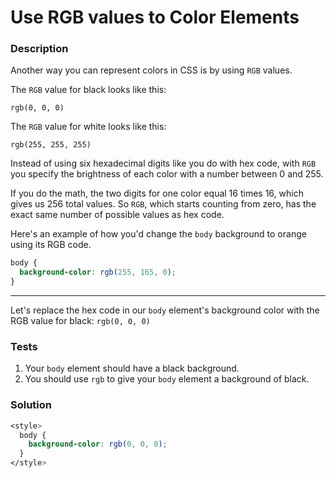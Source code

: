 # Use RGB values to Color Elements

### Description

Another way you can represent colors in CSS is by using `RGB` values.

The `RGB` value for black looks like this:

```
rgb(0, 0, 0)
```

The `RGB` value for white looks like this:

```
rgb(255, 255, 255)
```

Instead of using six hexadecimal digits like you do with hex code, with `RGB` you specify the brightness of each color with a number between 0 and 255.

If you do the math, the two digits for one color equal 16 times 16, which gives us 256 total values. So `RGB`, which starts counting from zero, has the exact same number of possible values as hex code.

Here's an example of how you'd change the `body` background to orange using its RGB code.

```css
body {
  background-color: rgb(255, 165, 0);
}
```

---

Let's replace the hex code in our `body` element's background color with the RGB value for black: `rgb(0, 0, 0)`

### Tests

1. Your `body` element should have a black background.
2. You should use `rgb` to give your `body` element a background of black.

### Solution

```css
<style>
  body {
    background-color: rgb(0, 0, 0);
  }
</style>
```